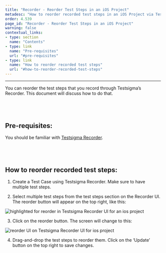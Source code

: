 ```yaml
---
title: "Recorder - Reorder Test Steps in an iOS Project"
metadesc: "How to reorder recorded test steps in an iOS Project via Testsigma’s Recorder UI."
order: 4.539
page_id: "Recorder - Reorder Test Steps in an iOS Project"
warning: false
contextual_links:
- type: section
  name: "Contents" 
- type: link
  name: "Pre-requisites"
  url: "#pre-requisites"
- type: link
  name: "How to reorder recorded test steps"
  url: "#how-to-reorder-recorded-test-steps"
---
```


---
You can reorder the test steps that you record through Testsigma’s Recorder. This document will discuss how to do that.

&emsp;
---

## **Pre-requisites:**
You should be familiar with [Testsigma Recorder](https://testsigma.com/docs/test-cases/create-steps-recorder/ios-apps/overview/).

&emsp;
---

## **How to reorder recorded test steps:**

1. Create a Test Case using Testsigma Recorder. Make sure to have multiple test steps.
   
2. Select multiple test steps from the test steps section on the Recorder UI. The reorder button will appear on the top right, like this:

![highlighted for reorder in Testsigma Recorder UI for an ios project](https://docs.testsigma.com/images/reuse-elements/highlighted-reorder-mobile-inspector-testsigma-ios.png)

3. Click on the reorder button. The screen will change to this:

![reorder UI on Testsigma Recorder UI for ios project](https://docs.testsigma.com/images/reuse-elements/reorder-ui-testsigma-mobile-inspector-ui-ios.png)

4. Drag-and-drop the test steps to reorder them. Click on the ‘Update’ button on the top right to save changes.



